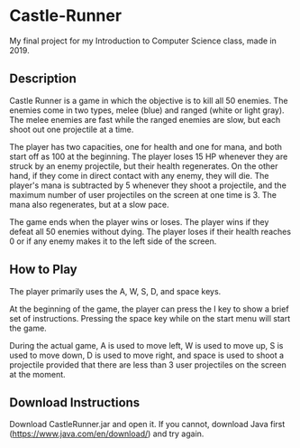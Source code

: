# Castle-Runner

My final project for my Introduction to Computer Science class, made in 2019.

## Description

Castle Runner is a game in which the objective is to kill all 50 enemies. The enemies come in two types, melee (blue) and ranged (white or light gray). The melee enemies are fast while the ranged enemies are slow, but each shoot out one projectile at a time.

The player has two capacities, one for health and one for mana, and both start off as 100 at the beginning. The player loses 15 HP whenever they are struck by an enemy projectile, but their health regenerates. On the other hand, if they come in direct contact with any enemy, they will die. The player's mana is subtracted by 5 whenever they shoot a projectile, and the maximum number of user projectiles on the screen at one time is 3. The mana also regenerates, but at a slow pace.

The game ends when the player wins or loses. The player wins if they defeat all 50 enemies without dying. The player loses if their health reaches 0 or if any enemy makes it to the left side of the screen.

## How to Play 

The player primarily uses the A, W, S, D, and space keys.

At the beginning of the game, the player can press the I key to show a brief set of instructions. Pressing the space key while on the start menu will start the game.

During the actual game, A is used to move left, W is used to move up, S is used to move down, D is used to move right, and space is used to shoot a projectile provided that there are less than 3 user projectiles on the screen at the moment.

## Download Instructions

Download CastleRunner.jar and open it. If you cannot, download Java first (https://www.java.com/en/download/) and try again.
